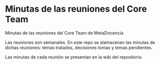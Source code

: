 # Minutas de las reuniones del Core Team

Minutas de las reuniones del Core Team de MetaDocencia

Las reuniones son semanales. En este repo se alamacenan las minutas de dichas reuniones: temas tratados, decisiones tomas y temas pendientes.

Las minutas de cada reunión se presentan en la wiki del repositorio.




